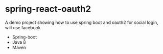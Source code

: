 # spring-react-oauth2

A demo project showing how to use spring boot and oauth2 for social login, will use facebook.

* Spring-boot
* Java 8
* Maven

